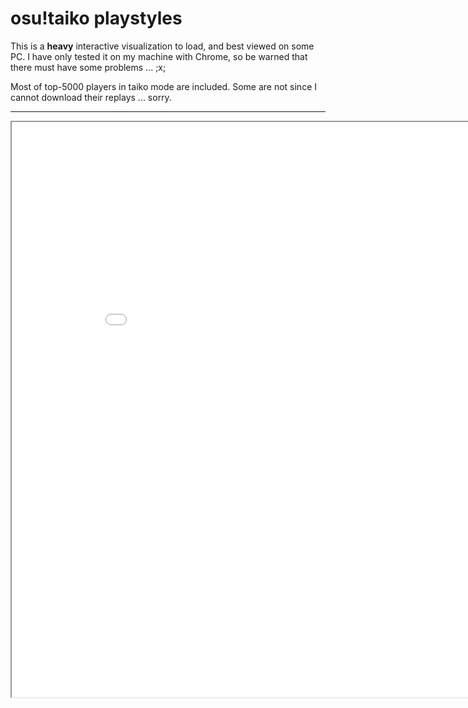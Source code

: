 # osu!taiko playstyles

This is a **heavy** interactive visualization to load, and best viewed on some PC. I have only tested it on my machine with Chrome, so be warned that there must have some problems ... ;x;

Most of top-5000 players in taiko mode are included. Some are not since I cannot download their replays ... sorry.

------

<iframe width = "900" height = "920" scrolling = 'no' src = "./pages/vis.html"/>

This is a simple visualization of some replays I have downloaded from the osu! website (taiko mode). This demo tries to analyze the playstyle from the replay, and the visualization plot is done in a specific way ([umap](https://umap-learn.readthedocs.io/en/latest/)), so that replays with similar "playstyle" (what so defined via my program) will stay close in the plot.

Top-5000 players' best performance 1~8 have been plotted, but some (~20%?) of those replays are no longer available, so in that case the specific bp is ignored.

Usage:

* To search a player, type their name in the input box and hit "Find". This will match all players whose name starts with the text you have typed, and highlight them in the plot. (case sensitive)
* Hit "Clear" to clear highlights.
* The tooltip will show 2 matrices, where brighter color corresponds to higher value in the matrix. The meaning of it will be introduced below.

> DISCLAIMER
>
> This is a pretty simple visualization with no whatsoever fancy technologies. Don't expect too much from it ...

Precisely, a "playstyle", which is defined as a collection of two $4 \times 4$ matrices, is produced from replays as follows:

* Each replay contains a sequence of keyhits with timestamps. There're 4 keys in total: left kat, left don, right don, right kat. This is what you have assigned in osu keybindings.
* Whenever a new key is pressed in the replay, the program will check both current keyhit and previous keyhit. The **"previous key -> current key" transition** (alternate?) is a key ingredient for the "playstyle" representation.
* There're 16 different possible transitions in total. By count the total amount of each type, we got a $4 \times 4$ matrix for a given replay.
* Besides, we also consider the time of the transition (i.e. time elapsed since last keyhit to current one). If the time is less than a given threshold, that transition will be counted into "**fast**" matrix; otherwise, it goes to the "**slow**" matrix. This gives us two $4 \times 4$ matrices.
* Finally to obtain a meaningful result we normalize those two matrices individually.

The time threshold is set to 107.91ms (= 1/4 note interval @ 139 BPM). This means if one is single-tapping 1/2s at 280BPM, it will be recorded into "fast" matrix.

The column (left -> right) and rows (up -> down) in those matrices are arranged as `lK, lD, rD, rK`.

Some examples:

**Full-alt**
Alternate patterns will concentrate on upper-right and lower-left, which corresponds to full-alting.

![fullalt](fullalt.png)

**Single tapping** (?)
For "slow" matrix, patterns will concentrate on dominating hands. In this plot, most people are using right hands for this...

![singletap.png](singletap.png)

**DDKK**
For those players the pattern mainly depends on their keybinds and some sub-playstyles (which I'm not that familiar of ;x;). What I could say is DDKK players in the plot are being divided into multiple clusters, and sometimes mixed with Left-hand dominated single tapping players. Below shows the matrices from applerss:

![ddkk](ddkk.png)

Finally a brief map I have made (out-dated! I will update the map soon):

![map](map.png)

which I don't have much confidence. So if you find something wrong / mislabeled, please feel free to let me know xDD

### Side notes

* Yes, ghost tapping counts.
* Perhaps we should use some soft thresholding instead ... ?

By betairylia 2022-01-03
[github repo](https://github.com/betairylia/otSR-2)